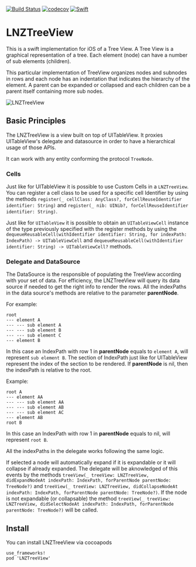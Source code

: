 [![Build Status](https://travis-ci.org/gringoireDM/LNZTreeView.svg?branch=master)](https://travis-ci.org/gringoireDM/LNZTreeView) [![codecov](https://codecov.io/gh/gringoireDM/LNZTreeView/branch/master/graph/badge.svg)](https://codecov.io/gh/gringoireDM/LNZTreeView) [![Swift](https://img.shields.io/badge/swift-4.0-orange.svg)](https://swift.org)

# LNZTreeView 
This is a swift implementation for iOS of a Tree View. A Tree View is a graphical representation of a tree. Each element (node) can have a number of sub elements (children). 

This particular implementation of TreeView organizes nodes and subnodes in rows and each node has an indentation that indicates the hierarchy of the element. A parent can be expanded or collapsed and each children can be a parent itself containing more sub nodes.

![LNZTreeView](./LNZTreeView.gif)

## Basic Principles
The LNZTreeView is a view built on top of UITableView. It proxies UITableView's delegate and datasource in order to have a hierarchical usage of those APIs. 

It can work with any entity conforming the protocol `TreeNode`. 

### Cells
Just like for UITableView it is possible to use Custom Cells in a `LNZTreeView`. You can register a cell class to be used for a specific cell Identifier by using the methods `register(_ cellClass: AnyClass?, forCellReuseIdentifier identifier: String)` and `register(_ nib: UINib?, forCellReuseIdentifier identifier: String)`.

Just like for `UITableView` it is possible to obtain an `UITableViewCell` instance of the type previously specified with the register methods by using the `dequeueReusableCell(withIdentifier identifier: String, for indexPath: IndexPath) -> UITableViewCell` and `dequeueReusableCell(withIdentifier identifier: String) -> UITableViewCell?` methods.

### Delegate and DataSource
The DataSource is the responsible of populating the TreeView according with your set of data. For efficiency, the LNZTreeView will query its data source if needed to get the right info to render the rows. All the indexPaths in the data source's methods are relative to the parameter **parentNode**. 

For example:
```
root
--- element A
--- --- sub element A
--- --- sub element B
--- --- sub element C
--- element B
```

In this case an IndexPath with row 1 in **parentNode** equals to `element A`, will represent `sub element B`. The section of IndexPath just like for UITableView represent the index of the section to be rendered. If **parentNode** is nil, then the indexPath is relative to the root.

Example:
```
root A
--- element AA
--- --- sub element AA
--- --- sub element AB
--- --- sub element AC
--- element AB
root B
```

In this case an IndexPath with row 1 in **parentNode** equals to nil, will represent `root B`.

All the indexPaths in the delegate works following the same logic.

If selected a node will automatically expand if it is expandable or it will collapse if already expanded. The delegate will be aknowledged of this events by the methods `treeView(_ treeView: LNZTreeView, didExpandNodeAt indexPath: IndexPath, forParentNode parentNode: TreeNode?)` and `treeView(_ treeView: LNZTreeView, didCollapseNodeAt indexPath: IndexPath, forParentNode parentNode: TreeNode?)`. If the node is not expandable (or collapsable) the method `treeView(_ treeView: LNZTreeView, didSelectNodeAt indexPath: IndexPath, forParentNode parentNode: TreeNode?)` will be called.

## Install

You can install LNZTreeView via cocoapods

```
use_frameworks!
pod 'LNZTreeView'
```
